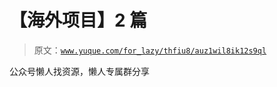 # 【海外项目】2 篇

> 原文：[`www.yuque.com/for_lazy/thfiu8/auz1wil8ik12s9ql`](https://www.yuque.com/for_lazy/thfiu8/auz1wil8ik12s9ql)



公众号懒人找资源，懒人专属群分享